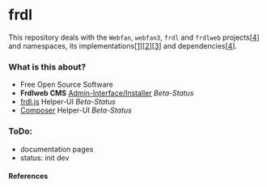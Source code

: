 # frdl

This repository deals with the `Webfan`, `webfan3`, `frdl` and `frdlweb` projects[[4]] and namespaces,
its implementations[[1]][[2]][[3]] and dependencies[[4]].

<div>
  <h3><strong>What is this about?</strong></h3>
  <ul> 
    <li>Free Open Source Software</li> 
    <li><strong>Frdlweb CMS</strong> 
      <a href="https://webfan.de/install/"><u>Admin-Interface/Installer</u></a> <em>Beta-Status</em>
    </li>
    <li>
      <a href="https://webfan.de/install/npm/"><u>frdl.js</u></a>
      Helper-UI <em>Beta-Status</em>
    </li>
    <li>
      <a href="https://packages.frdl.de/"><u>Composer</u></a>
      Helper-UI <em>Beta-Status</em>
    </li>
  </ul>
</div>


### ToDo: 
+ documentation pages
+ status: init dev


#### References
[4]: https://git-scm.com/book/en/v2/Git-Tools-Submodules
[1]: https://packages.frdl.de/
[2]: https://packagist.org/packages/frdl/
[3]: https://packagist.org/users/webfan/packages/
